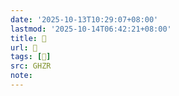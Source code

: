 ```yaml
---
date: '2025-10-13T10:29:07+08:00'
lastmod: '2025-10-14T06:42:21+08:00'
title: 􂫃
url: 􂫃
tags: [𡊹]
src: GHZR
note:
---
```

